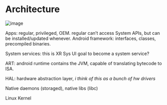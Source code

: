 # Architecture 

![image](https://user-images.githubusercontent.com/7998752/227795943-08466d7a-4fd6-4490-8a18-fa21b81847b6.png)

Apps: regular, privileged, OEM. regular can’t access System APIs, but can be installed/updated whenever.
Android framework: interfaces, classes, precompiled binaries.

System services: this is XR Sys UI goal to become a system service?

ART: android runtime contains the JVM, capable of translating bytecode to ISA.

HAL: hardware abstraction layer, *i think of this as a bunch of hw drivers*

Native daemons (storaged), native libs (libc)

Linux Kernel
